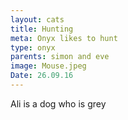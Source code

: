 ```yaml
---
layout: cats
title: Hunting
meta: Onyx likes to hunt
type: onyx
parents: simon and eve
image: Mouse.jpeg
Date: 26.09.16
---
```


Ali is a dog who is grey 